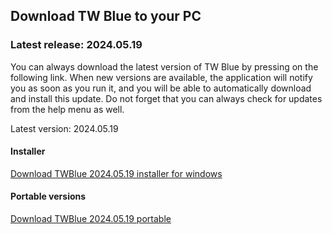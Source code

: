 <!-- 
.. title: downloads
.. slug: downloads
.. date: 2016-10-03 04:45:39 UTC-05:00
.. tags: 
.. category: 
.. link: 
.. description: 
.. type: text
-->

## Download TW Blue to your PC

### Latest release: 2024.05.19

You can always download the latest version of TW Blue by pressing on the following link. When new versions are available, the application will notify you as soon as you run it, and you will be able to automatically download and install this update. Do not forget that you can always check for updates from the help menu as well.

Latest version: 2024.05.19  

#### Installer

[Download TWBlue 2024.05.19 installer for windows](https://github.com/MCV-Software/TWBlue/releases/download/release/TWBlue_setup_v2024.05.19.exe)

#### Portable versions

[Download TWBlue 2024.05.19 portable](https://github.com/MCV-Software/TWBlue/releases/download/release/TWBlue_portable_v2024.05.19.zip)